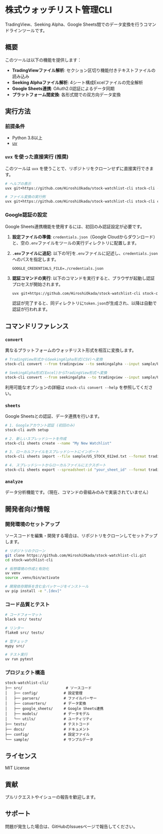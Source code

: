 # 株式ウォッチリスト管理CLI

TradingView、Seeking Alpha、Google Sheets間でのデータ変換を行うコマンドラインツールです。

## 概要

このツールは以下の機能を提供します：

- **TradingViewファイル解析**: セクション区切り機能付きテキストファイルの読み込み
- **Seeking Alphaファイル解析**: 4シート構成Excelファイルの完全解析
- **Google Sheets連携**: OAuth2.0認証によるデータ同期
- **プラットフォーム間変換**: 各形式間での双方向データ変換

## 実行方法

### 前提条件
- Python 3.8以上
- [uv](https://github.com/astral-sh/uv)

### `uvx` を使った直接実行 (推奨)
このツールは `uvx` を使うことで、リポジトリをクローンせずに直接実行できます。

```bash
# ヘルプの表示
uvx git+https://github.com/HiroshiOkada/stock-watchlist-cli stock-cli --help

# ファイル変換の実行例
uvx git+https://github.com/HiroshiOkada/stock-watchlist-cli stock-cli convert --from tradingview --to csv --input watchlist.txt
```

### Google認証の設定
Google Sheets連携機能を使用するには、初回のみ認証設定が必要です。

1.  **設定ファイルの準備**:
    `credentials.json`（Google Cloudからダウンロード）と、空の`.env`ファイルをツールの実行ディレクトリに配置します。

2.  **`.env`ファイルに追記**:
    以下の1行を`.env`ファイルに記述し、`credentials.json`へのパスを指定します。
    ```
    GOOGLE_CREDENTIALS_FILE=./credentials.json
    ```

3.  **認証コマンドの実行**:
    以下のコマンドを実行すると、ブラウザが起動し認証プロセスが開始されます。
    ```bash
    uvx git+https://github.com/HiroshiOkada/stock-watchlist-cli stock-cli auth setup
    ```
    認証が完了すると、同ディレクトリに`token.json`が生成され、以降は自動で認証が行われます。

## コマンドリファレンス

### `convert`
異なるプラットフォームのウォッチリスト形式を相互に変換します。

```bash
# TradingView形式からSeekingAlpha形式(CSV)へ変換
stock-cli convert --from tradingview --to seekingalpha --input sample/US_STOCK_012ed.txt --output portfolio.csv

# SeekingAlpha形式(Excel)からTradingView形式へ変換
stock-cli convert --from seekingalpha --to tradingview --input sample/UsStock_2025-07-30.xlsx --output watchlist.txt
```
利用可能なオプションの詳細は `stock-cli convert --help` を参照してください。

### `sheets`
Google Sheetsとの認証、データ連携を行います。

```bash
# 1. Googleアカウント認証 (初回のみ)
stock-cli auth setup

# 2. 新しいスプレッドシートを作成
stock-cli sheets create --name "My New Watchlist"

# 3. ローカルファイルをスプレッドシートにインポート
stock-cli sheets import --file sample/US_STOCK_012ed.txt --format tradingview --spreadsheet-id "your_sheet_id"

# 4. スプレッドシートからローカルファイルにエクスポート
stock-cli sheets export --spreadsheet-id "your_sheet_id" --format tradingview --output watchlist.txt
```

### `analyze`
データ分析機能です。（現在、コマンドの骨組みのみで実装されていません）

## 開発者向け情報

### 開発環境のセットアップ
ソースコードを編集・開発する場合は、リポジトリをクローンしてセットアップします。

```bash
# リポジトリのクローン
git clone https://github.com/HiroshiOkada/stock-watchlist-cli.git
cd stock-watchlist-cli

# 仮想環境の作成と有効化
uv venv
source .venv/bin/activate

# 開発依存関係を含む全パッケージをインストール
uv pip install -e ".[dev]"
```

### コード品質とテスト

```bash
# コードフォーマット
black src/ tests/

# リンター
flake8 src/ tests/

# 型チェック
mypy src/

# テスト実行
uv run pytest
```

### プロジェクト構造

```
stock-watchlist-cli/
├── src/                    # ソースコード
│   ├── config/            # 設定管理
│   ├── parsers/           # ファイルパーサー
│   ├── converters/        # データ変換
│   ├── google_sheets/     # Google Sheets連携
│   ├── models/            # データモデル
│   └── utils/             # ユーティリティ
├── tests/                 # テストコード
├── docs/                  # ドキュメント
├── config/                # 設定ファイル
└── sample/                # サンプルデータ
```

## ライセンス

MIT License

## 貢献

プルリクエストやイシューの報告を歓迎します。

## サポート

問題が発生した場合は、GitHubのIssuesページで報告してください。
